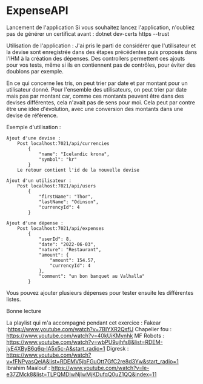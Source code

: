 # ExpenseAPI

Lancement de l'application
Si vous souhaitez lancez l'application, n'oubliez pas de générer un certificat avant :
dotnet dev-certs https --trust

Utilisation de l'application :
J'ai pris le parti de considérer que l'utilisateur et la devise sont enregistrée dans des étapes précédentes puis proposés dans l'IHM à la création des dépenses.
Des controllers permettent ces ajouts pour vos tests, même si ils en contiennent pas de contrôles, pour éviter des doublons par exemple.

En ce qui concerne les tris, on peut trier par date et par montant pour un utilisateur donné.
Pour l'ensemble des utilisateurs, on peut trier par date mais pas par montant car, comme ces montants peuvent être dans des devises différentes, cela n'avait pas de sens pour moi. Cela peut par contre être une idée d'évolution, avec une conversion des montants dans une devise de référence.

Exemple d'utilisation :

    Ajout d'une devise :
        Post localhost:7021/api/currencies
            {
                "name": "Icelandic krona",
                "symbol": "kr"
            }
        Le retour contient l'id de la nouvelle devise
    
    Ajout d'un utilisateur :
        Post localhost:7021/api/users
            {
                "firstName": "Thor",
                "lastName": "Odinson",
                "currencyId": 4
            }

    Ajout d'une dépense :
        Post localhost:7021/api/expenses
            {
                "userId": 8,
                "date": "2022-06-03",
                "nature": "Restaurant",
                "amount": {
                    "amount": 154.57,
                    "currencyId": 4
                },
                "comment": "un bon banquet au Valhalla"
            }

Vous pouvez ajouter plusieurs dépenses pour tester ensuite les différentes listes.

Bonne lecture

La playlist qui m'a accompagné pendant cet exercice :
Fakear :https://www.youtube.com/watch?v=7BIYXR2QsfU
Chapelier fou : https://www.youtube.com/watch?v=40kUiKMynhk
MF Robots : https://www.youtube.com/watch?v=wbPU9ujhfs8&list=RDEM-jyE4XByB6q6q-lA5x5c-A&start_radio=1
Digresk : https://www.youtube.com/watch?v=fFNPyasQelA&list=RDEMV5jbFGuOtt7GfC2re8d3Yw&start_radio=1
Ibrahim Maalouf : https://www.youtube.com/watch?v=le-e37ZMck8&list=TLPQMDIwNjIwMjKDufqQ0uZ1QQ&index=11